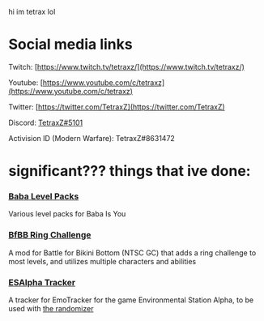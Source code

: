 hi im tetrax lol
# Social media links

Twitch: [https://www.twitch.tv/tetraxz/](https://www.twitch.tv/tetraxz/)

Youtube: [https://www.youtube.com/c/tetraxz](https://www.youtube.com/c/tetraxz)

Twitter: [https://twitter.com/TetraxZ](https://twitter.com/TetraxZ)

Discord: [TetraxZ#5101](https://discord.gg/xjhUsYq)

Activision ID (Modern Warfare): TetraxZ#8631472


# significant??? things that ive done:

### [Baba Level Packs](https://github.com/TetraxZ/Baba-Level-Packs)
Various level packs for Baba Is You

### [BfBB Ring Challenge](https://github.com/TetraxZ/BfBB-Ring-Challenge)
A mod for Battle for Bikini Bottom (NTSC GC) that adds a ring challenge to most levels, and utilizes multiple characters and abilities

### [ESAlpha Tracker](https://tetraxz.github.io/esalpha_tetraxz.zip)
A tracker for EmoTracker for the game Environmental Station Alpha, to be used with [the randomizer](https://www.speedrun.com/tools/ESA_randomizer_5.4_x9sni.zip)
